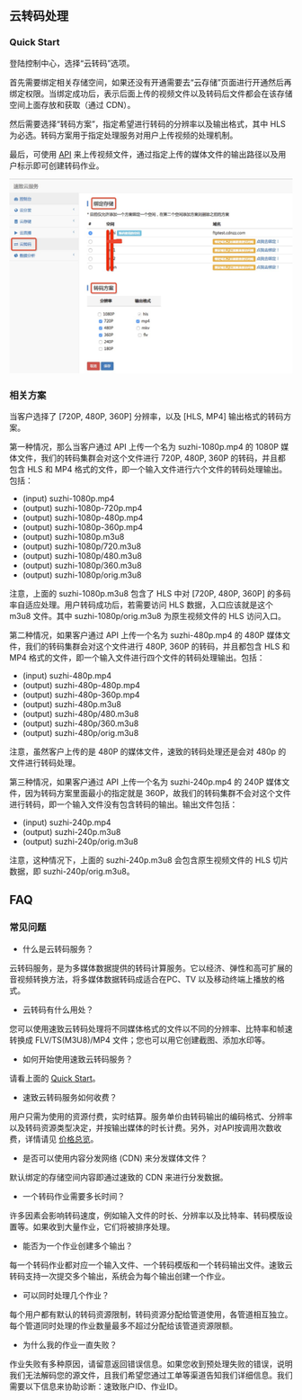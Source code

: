 ## 云转码处理

### Quick Start

登陆控制中心，选择“云转码”选项。

首先需要绑定相关存储空间，如果还没有开通需要去“云存储”页面进行开通然后再绑定权限。当绑定成功后，表示后面上传的视频文件以及转码后文件都会在该存储空间上面存放和获取（通过 CDN）。

然后需要选择“转码方案”，指定希望进行转码的分辨率以及输出格式，其中 HLS 为必选。转码方案用于指定处理服务对用户上传视频的处理机制。

最后，可使用 [API](../dev/avapi/) 来上传视频文件，通过指定上传的媒体文件的输出路径以及用户标示即可创建转码作业。

![](../static/img/user-guide/transcode.jpg)


### 相关方案

当客户选择了 [720P, 480P, 360P] 分辨率，以及 [HLS, MP4] 输出格式的转码方案。

第一种情况，那么当客户通过 API 上传一个名为 suzhi-1080p.mp4 的 1080P 媒体文件，我们的转码集群会对这个文件进行 720P, 480P, 360P 的转码，并且都包含 HLS 和 MP4 格式的文件，即一个输入文件进行六个文件的转码处理输出。包括：

- (input) suzhi-1080p.mp4
- (output) suzhi-1080p-720p.mp4
- (output) suzhi-1080p-480p.mp4
- (output) suzhi-1080p-360p.mp4
- (output) suzhi-1080p.m3u8
- (output) suzhi-1080p/720.m3u8
- (output) suzhi-1080p/480.m3u8
- (output) suzhi-1080p/360.m3u8
- (output) suzhi-1080p/orig.m3u8

注意，上面的 suzhi-1080p.m3u8 包含了 HLS 中对 [720P, 480P, 360P] 的多码率自适应处理。用户转码成功后，若需要访问 HLS 数据，入口应该就是这个 m3u8 文件。其中 suzhi-1080p/orig.m3u8 为原生视频文件的 HLS 访问入口。

第二种情况，如果客户通过 API 上传一个名为 suzhi-480p.mp4 的 480P 媒体文件，我们的转码集群会对这个文件进行 480P, 360P 的转码，并且都包含 HLS 和 MP4 格式的文件，即一个输入文件进行四个文件的转码处理输出。包括：

- (input) suzhi-480p.mp4
- (output) suzhi-480p-480p.mp4
- (output) suzhi-480p-360p.mp4
- (output) suzhi-480p.m3u8
- (output) suzhi-480p/480.m3u8
- (output) suzhi-480p/360.m3u8
- (output) suzhi-480p/orig.m3u8

注意，虽然客户上传的是 480P 的媒体文件，速致的转码处理还是会对 480p 的文件进行转码处理。

第三种情况，如果客户通过 API 上传一个名为 suzhi-240p.mp4 的 240P 媒体文件，因为转码方案里面最小的指定就是 360P，故我们的转码集群不会对这个文件进行转码，即一个输入文件没有包含转码的输出。输出文件包括：

- (input) suzhi-240p.mp4
- (output) suzhi-240p.m3u8
- (output) suzhi-240p/orig.m3u8

注意，这种情况下，上面的 suzhi-240p.m3u8 会包含原生视频文件的 HLS 切片数据，即 suzhi-240p/orig.m3u8。


## FAQ

### 常见问题

* 什么是云转码服务？

云转码服务，是为多媒体数据提供的转码计算服务。它以经济、弹性和高可扩展的音视频转换方法，将多媒体数据转码成适合在PC、TV 以及移动终端上播放的格式。

* 云转码有什么用处？

您可以使用速致云转码处理将不同媒体格式的文件以不同的分辨率、比特率和帧速转换成 FLV/TS(M3U8)/MP4 文件；您也可以用它创建截图、添加水印等。

* 如何开始使用速致云转码服务？

请看上面的 [Quick Start](../user-guide/transcode/#_1)。

* 速致云转码服务如何收费？

用户只需为使用的资源付费，实时结算。服务单价由转码输出的编码格式、分辨率以及转码资源类型决定，并按输出媒体的时长计费。另外，对API按调用次数收费，详情请见 [价格总览](https://www.cdnzz.com/activity-package)。

* 是否可以使用内容分发网络 (CDN) 来分发媒体文件？

默认绑定的存储空间内容即通过速致的 CDN 来进行分发数据。

* 一个转码作业需要多长时间？

许多因素会影响转码速度，例如输入文件的时长、分辨率以及比特率、转码模版设置等。如果收到大量作业，它们将被排序处理。

* 能否为一个作业创建多个输出？

每一个转码作业都对应一个输入文件、一个转码模版和一个转码输出文件。速致云转码支持一次提交多个输出，系统会为每个输出创建一个作业。

* 可以同时处理几个作业？

每个用户都有默认的转码资源限制，转码资源分配给管道使用，各管道相互独立。每个管道同时处理的作业数量最多不超过分配给该管道资源限额。

* 为什么我的作业一直失败？

作业失败有多种原因，请留意返回错误信息。如果您收到预处理失败的错误，说明我们无法解码您的源文件，且我们希望您通过工单等渠道告知我们详细信息。我们需要以下信息来协助诊断：速致账户ID、作业ID。
